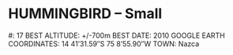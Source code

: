 # HUMMINGBIRD – Small

#: 17
BEST ALTITUDE: +/-700m
BEST DATE: 2010
GOOGLE EARTH COORDINATES: 14 41’31.59″S 75 8’55.90″W
TOWN: Nazca